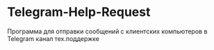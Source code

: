 # Telegram-Help-Request
Программа для отправки сообщений с клиентских компьютеров в Telegram канал тех.поддержке
